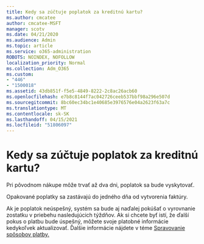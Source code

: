 ```yaml
---
title: Kedy sa zúčtuje poplatok za kreditnú kartu?
ms.author: cmcatee
author: cmcatee-MSFT
manager: scotv
ms.date: 04/21/2020
ms.audience: Admin
ms.topic: article
ms.service: o365-administration
ROBOTS: NOINDEX, NOFOLLOW
localization_priority: Normal
ms.collection: Adm_O365
ms.custom:
- "446"
- "1500018"
ms.assetid: 43db851f-f5e5-4849-8222-2c8ac26acb60
ms.openlocfilehash: e7b8c8144f7ac042726ceeb537bbf98a296e507d
ms.sourcegitcommit: 8bc60ec34bc1e40685e3976576e04a2623f63a7c
ms.translationtype: MT
ms.contentlocale: sk-SK
ms.lasthandoff: 04/15/2021
ms.locfileid: "51806097"
---
```

# <a name="when-is-my-credit-card-charged"></a>Kedy sa zúčtuje poplatok za kreditnú kartu?

Pri pôvodnom nákupe môže trvať až dva dni, poplatok sa bude vyskytovať.
  
Opakované poplatky sa zastávajú do jedného dňa od vytvorenia faktúry.
  
Ak je poplatok neúspešný, systém sa bude aj naďalej pokúšať o vyrovnanie zostatku v priebehu nasledujúcich týždňov. Ak si chcete byť istí, že ďalší pokus o platbu bude úspešný, môžete svoje platobné informácie kedykoľvek aktualizovať. Ďalšie informácie nájdete v téme [Spravovanie spôsobov platby.](https://docs.microsoft.com/microsoft-365/commerce/billing-and-payments/manage-payment-methods)